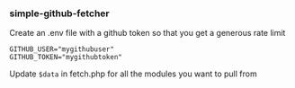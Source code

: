 ### simple-github-fetcher

Create an .env file with a github token so that you get a generous rate limit

```
GITHUB_USER="mygithubuser"
GITHUB_TOKEN="mygithubtoken"
```

Update `$data` in fetch.php for all the modules you want to pull from
